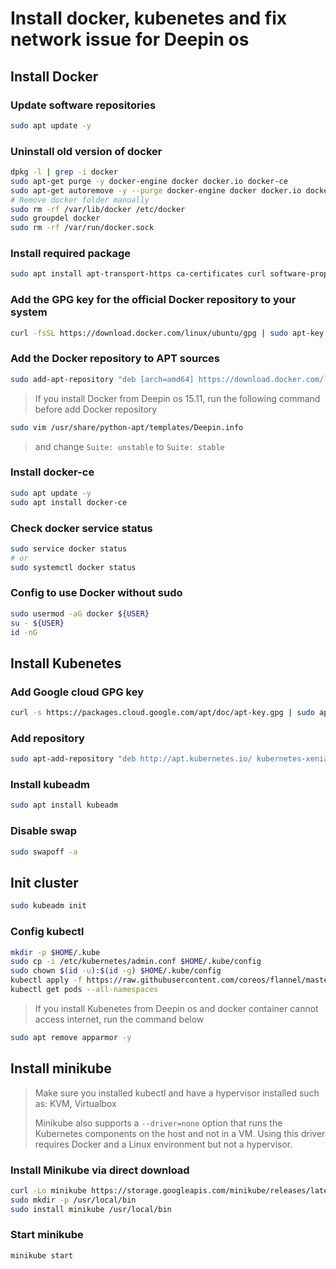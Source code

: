 # Install docker, kubenetes and fix network issue for Deepin os

## Install Docker

### Update software repositories

```bash
sudo apt update -y
```

### Uninstall old version of docker

```bash
dpkg -l | grep -i docker
sudo apt-get purge -y docker-engine docker docker.io docker-ce  
sudo apt-get autoremove -y --purge docker-engine docker docker.io docker-ce  
# Remove docker folder manually
sudo rm -rf /var/lib/docker /etc/docker
sudo groupdel docker
sudo rm -rf /var/run/docker.sock
```

### Install required package 

```bash
sudo apt install apt-transport-https ca-certificates curl software-properties-common
```

### Add the GPG key for the official Docker repository to your system

```bash
curl -fsSL https://download.docker.com/linux/ubuntu/gpg | sudo apt-key add -
```

### Add the Docker repository to APT sources

```bash
sudo add-apt-repository "deb [arch=amd64] https://download.docker.com/linux/ubuntu bionic stable"
```

> If you install Docker from Deepin os 15.11, run the following command before add Docker repository

```bash
sudo vim /usr/share/python-apt/templates/Deepin.info
```

> and change `Suite: unstable` to `Suite: stable`

### Install docker-ce

```bash
sudo apt update -y
sudo apt install docker-ce
```

### Check docker service status

```bash
sudo service docker status
# or
sudo systemctl docker status
```

### Config to use Docker without sudo

```bash
sudo usermod -aG docker ${USER}
su - ${USER}
id -nG
```

## Install Kubenetes

### Add Google cloud GPG key

```bash
curl -s https://packages.cloud.google.com/apt/doc/apt-key.gpg | sudo apt-key add
```

### Add repository

```bash
sudo apt-add-repository "deb http://apt.kubernetes.io/ kubernetes-xenial main"
```

### Install kubeadm

```bash
sudo apt install kubeadm
```

### Disable swap

```bash
sudo swapoff -a
```

## Init cluster

```bash
sudo kubeadm init
```

### Config kubectl

```bash
mkdir -p $HOME/.kube
sudo cp -i /etc/kubernetes/admin.conf $HOME/.kube/config
sudo chown $(id -u):$(id -g) $HOME/.kube/config
kubectl apply -f https://raw.githubusercontent.com/coreos/flannel/master/Documentation/kube-flannel.yml
kubectl get pods --all-namespaces
```

> If you install Kubenetes from Deepin os and docker container cannot access internet, run the command below

```bash
sudo apt remove apparmor -y
```

## Install minikube

> Make sure you installed kubectl and have a hypervisor installed such as: KVM, Virtualbox
>
> Minikube also supports a `--driver=none` option that runs the Kubernetes components on the host and not in a VM. Using this driver requires Docker and a Linux environment but not a hypervisor.

### Install Minikube via direct download

```bash
curl -Lo minikube https://storage.googleapis.com/minikube/releases/latest/minikube-linux-amd64 && chmod +x minikube
sudo mkdir -p /usr/local/bin
sudo install minikube /usr/local/bin
```

### Start minikube

```bash
minikube start
```

